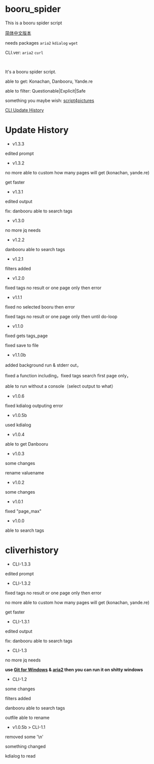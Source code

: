 # booru_spider
This is a booru spider script

[简体中文版本](https://github.com/poly000/booru_spider/tree/zh_CN.ver)

needs packages `aria2` `kdialog` `wget`

CLI.ver: `aria2` `curl`

<br>

It's a booru spider script.

able to get: Konachan, Danbooru, Yande.re

able to filter: Questionable|Explicit|Safe

something you maybe wish: [script4pictures](https://github.com/poly000/script4pictures)

[CLI Update History](#cliverhistory)

# Update History

* v1.3.3

 edited prompt

* v1.3.2

 no more able to custom how many pages will get (konachan, yande.re)

 get faster

* v1.3.1

 edited output

 fix: danbooru able to search tags

* v1.3.0

 no more jq needs

* v1.2.2

 danbooru able to search tags

* v1.2.1

 filters added

* v1.2.0

 fixed tags no result or one page only then error

* v1.1.1

 fixed no selected booru then error

 fixed tags no result or one page only then until do-loop

* v1.1.0

 fixed gets tags_page

 fixed save to file

* v1.1.0b

 added background run & stderr out，

 fixed a function including，fixed tags search first page only，

 able to run without a console（select output to what）

* v1.0.6

 fixed kdialog outputing error

* v1.0.5b

 used kdialog

* v1.0.4

 able to get Danbooru

* v1.0.3

 some changes

 rename valuename

* v1.0.2

 some changes

* v1.0.1

 fixed "page_max"

* v1.0.0

 able to search tags

# cliverhistory

* CLI-1.3.3

 edited prompt

* CLI-1.3.2

 fixed tags no result or one page only then error

 no more able to custom how many pages will get (konachan, yande.re)

 get faster

* CLI-1.3.1

 edited output

 fix: danbooru able to search tags

* CLI-1.3

 no more jq needs

 <b>use [Git for Windows](https://git-scm.com/download/win) & [aria2](https://github.com/aria2/aria2/releases) then you can run it on shitty windows</b>

* CLI-1.2

 some changes

 filters added

 danbooru able to search tags

 outfile able to rename

* v1.0.5b > CLI-1.1

 removed some '\n'

 something changed

 kdialog to read
